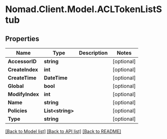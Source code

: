 # Nomad.Client.Model.ACLTokenListStub

## Properties

Name | Type | Description | Notes
------------ | ------------- | ------------- | -------------
**AccessorID** | **string** |  | [optional] 
**CreateIndex** | **int** |  | [optional] 
**CreateTime** | **DateTime** |  | [optional] 
**Global** | **bool** |  | [optional] 
**ModifyIndex** | **int** |  | [optional] 
**Name** | **string** |  | [optional] 
**Policies** | **List&lt;string&gt;** |  | [optional] 
**Type** | **string** |  | [optional] 

[[Back to Model list]](../README.md#documentation-for-models) [[Back to API list]](../README.md#documentation-for-api-endpoints) [[Back to README]](../README.md)

